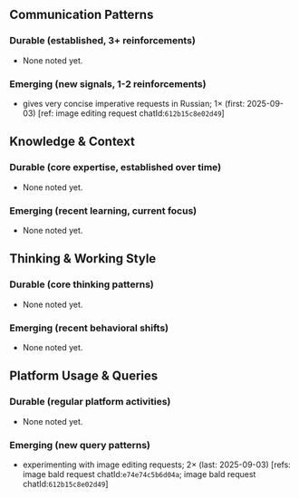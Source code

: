 ## Communication Patterns
### Durable (established, 3+ reinforcements)
- None noted yet.

### Emerging (new signals, 1-2 reinforcements)
- gives very concise imperative requests in Russian; 1× (first: 2025-09-03) [ref: image editing request chatId:`612b15c8e02d49`]

## Knowledge & Context
### Durable (core expertise, established over time)
- None noted yet.

### Emerging (recent learning, current focus)
- None noted yet.

## Thinking & Working Style
### Durable (core thinking patterns)
- None noted yet.

### Emerging (recent behavioral shifts)
- None noted yet.

## Platform Usage & Queries
### Durable (regular platform activities)
- None noted yet.

### Emerging (new query patterns)
- experimenting with image editing requests; 2× (last: 2025-09-03) [refs: image bald request chatId:`e74e74c5b6d04a`; image bald request chatId:`612b15c8e02d49`]